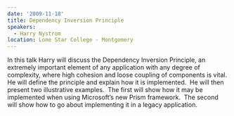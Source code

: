 ```yaml
---
date: '2009-11-18'
title: Dependency Inversion Principle
speakers:
  - Harry Nystrom
location: Lone Star College - Montgomery
---
```

In this talk Harry will discuss the Dependency Inversion Principle, an extremely important element of any application with any degree of complexity, where high cohesion and loose coupling of components is vital.&nbsp; He will define the principle and explain how it is implemented.&nbsp; He will then present two illustrative examples.&nbsp; The first will show how it may be implemented when using Microsoft’s new Prism framework.&nbsp; The second will show how to go about implementing it in a legacy application.